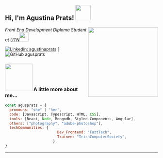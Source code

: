<h2> Hi, I'm Agustina Prats! <img src="https://media.giphy.com/media/igJPynWJ6ZfUChLAD6/giphy.gif" width="50"></h2>
<img align='right' src="https://media.giphy.com/media/26Fxy3Iz1ari8oytO/giphy.gif" width="230">
<p><em>Front End Development Diploma Student at <a href="https://www.utn.edu.ar/es/">UTN</a><img src="https://media.giphy.com/media/fYSnHlufseco8Fh93Z/giphy.gif" width="30"></br>
</em></p>

[![Linkedin: agustinaprats](https://img.shields.io/badge/-agustinaprats-blue?style=flat-square&logo=Linkedin&logoColor=white&link=https://www.linkedin.com/in/agustinaprats/)](https://www.linkedin.com/in/agustina-prats-1157a916/)
[![GitHub agusprats](https://github.com/agusprats)


### <img src="https://media.giphy.com/media/gitdNOfXczQxBZjqd4/giphy.gif" width="90"> A little more about me...  

```javascript
const agusprats = {
  pronouns: "she" | "her",
  code: [Javascript, Typescript, HTML, CSS],
  tools: [React, Node, Mongodb, Styled-Components, Angular],
  others: ["photography", "adobe-photoshop"],
  techCommunities: {
                        Dev_Frontend: "FaztTech",
                        Trainee: "IrishComputerSociety",
                      },
}
```


---



<!--
**agusprats/agusprats** is a ✨ _special_ ✨ repository because its `README.md` (this file) appears on your GitHub profile.

Here are some ideas to get you started:

- 🔭 I’m currently working on ...
- 🌱 I’m currently learning ...
- 👯 I’m looking to collaborate on ...
- 🤔 I’m looking for help with ...
- 💬 Ask me about ...
- 📫 How to reach me: ...
- 😄 Pronouns: ...
- ⚡ Fun fact: ...
-->

